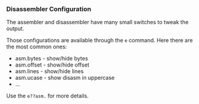 ### Disassembler Configuration

The assembler and disassembler have many small switches to tweak the output.

Those configurations are available through the `e` command. Here there are the most common ones:

* asm.bytes - show/hide bytes
* asm.offset - show/hide offset
* asm.lines - show/hide lines
* asm.ucase - show disasm in uppercase
* ...

Use the `e??asm.` for more details.
